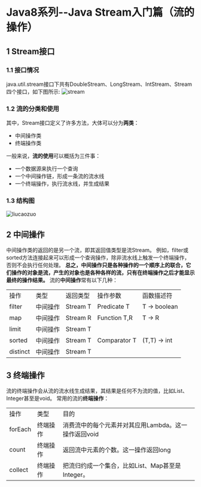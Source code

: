 # Java8系列--Java Stream入门篇（流的操作）
## **1 Stream接口**
### **1.1 接口情况**
  java.util.stream接口下共有DoubleStream、LongStream、IntStream、Stream四个接口，如下图所示:
  ![stream](http://img.blog.csdn.net/20170718173028033?watermark/2/text/aHR0cDovL2Jsb2cuY3Nkbi5uZXQvcXFfMzM0Mjk5Njg=/font/5a6L5L2T/fontsize/400/fill/I0JBQkFCMA==/dissolve/70/gravity/SouthEast)
### **1.2 流的分类和使用**
  其中，Stream接口定义了许多方法，大体可以分为**两类**：
 
 - 中间操作类
 - 终端操作类

一般来说，**流的使用**可以概括为三件事：

 - 一个数据源来执行一个查询
 - 一个中间操作链，形成一条流的流水线
 - 一个终端操作，执行流水线，并生成结果

### **1.3 结构图**
![liucaozuo](http://img.blog.csdn.net/20170718184445587?watermark/2/text/aHR0cDovL2Jsb2cuY3Nkbi5uZXQvcXFfMzM0Mjk5Njg=/font/5a6L5L2T/fontsize/400/fill/I0JBQkFCMA==/dissolve/70/gravity/SouthEast)
## **2 中间操作**
中间操作类的返回的是另一个流，即其返回值类型是流Stream。
例如，filter或sorted方法连接起来可以形成一个查询操作，除非流水线上触发一个终端操作，否则不会执行任何处理。
**总之，中间操作只是各种操作的一个顺序上的联合，它们操作的对象是流，产生的对象也是各种各样的流，只有在终端操作之后才能显示最终的操作结果。**
流的**中间操作**常有以下几种：
<table>
  <tr>
    <td>
    操作
    </td>
     <td>
     类型
    </td>
<td>
返回类型
    </td>
     <td>
     操作参数
    </td>
     <td>
     函数描述符
    </td>
  </tr>
    <tr>
    <td>
    filter
    </td>
     <td>
     中间操作
    </td>
<td>
Stream T
    </td>
     <td>
     Predicate T
    </td>
     <td>
     T -> boolean
    </td>
  </tr>
    <tr>
    <td>
    map
    </td>
     <td>
     中间操作
    </td>
     <td>
     Stream R
    </td>
     <td>
     Function T,R
    </td>
     <td>
     T -> R
    </td>
  </tr>
    <tr>
    <td>
    limit
    </td>
     <td>
     中间操作 
    </td>
     <td>
     Stream T 
    </td>
     <td>
    </td>
     <td>
    </td>
  </tr>
    <tr>
    <td>
    sorted
    </td>
     <td>
     中间操作 
    </td>
     <td>
     Stream T 
    </td>
     <td>
     Comparator T
    </td>
     <td>
     (T,T) -> int
    </td>
  </tr>
    <tr>
    <td>
    distinct
    </td>
     <td>
     中间操作 
    </td>
     <td>
     Stream T 
    </td>
     <td>
    </td>
     <td>
    </td>
  </tr>
</table>

## **3 终端操作**
  流的终端操作会从流的流水线生成结果，其结果是任何不为流的值，比如List、Integer甚至是void。
  常用的流的**终端操作**：
<table>
  <tr>
    <td>
    操作
    </td>
<td>
类型
    </td>
        <td>
        目的
    </td>
  </tr>
    <tr>
    <td>
    forEach
    </td>
        <td>
        终端操作
    </td>
    <td>
消费流中的每个元素并对其应用Lambda。这一操作返回void
    </td>
  </tr>
    <tr>
    <td>
    count
    </td>
        <td>
        终端操作
    </td>
    <td>
返回流中元素的个数。这一操作返回long
    </td>
  </tr>
  <tr>
    <td>
    collect
    </td>
    <td>
    终端操作 
    </td>
    <td>
    把流归约成一个集合，比如List、Map甚至是Integer。
    </td>
  </tr>
</table>

